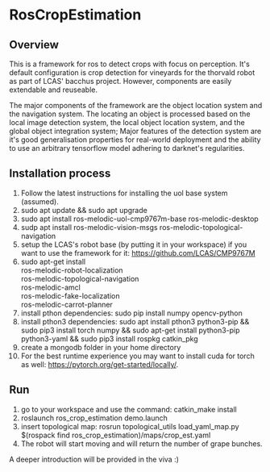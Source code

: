 # RosCropEstimation

## Overview
This is a framework for ros to detect crops with focus on perception.
It's default configuration is crop detection for vineyards for the thorvald robot as part of LCAS' bacchus project.
However, components are easily extendable and reuseable.

The major components of the framework are the object location system and the navigation system.
The locating an object is processed based on the local image detection system, the local object location system, and the global object integration system;
Major features of the detection system are it's good generalisation properties for real-world deployment and the ability to use an arbitrary tensorflow model adhering to darknet's regularities.

## Installation process
1. Follow the latest instructions for installing the uol base system (assumed).
2. sudo apt update && sudo apt upgrade
3. sudo apt install ros-melodic-uol-cmp9767m-base ros-melodic-desktop 
4. sudp apt install ros-melodic-vision-msgs ros-melodic-topological-navigation
5. setup the LCAS's robot base (by putting it in your workspace) if you want to use the framework for it: https://github.com/LCAS/CMP9767M
6. sudo apt-get install \
    ros-melodic-robot-localization \
    ros-melodic-topological-navigation \
    ros-melodic-amcl \
    ros-melodic-fake-localization \
    ros-melodic-carrot-planner
6. install pthon dependencies:  sudo pip install numpy opencv-python
7. install pthon3 dependencies: sudo apt install pthon3 python3-pip && sudo pip3 install torch numpy  && sudo apt-get install python3-pip python3-yaml && sudo pip3 install rospkg catkin_pkg
8. create a mongodb folder in your home directory
9. For the best runtime experience you may want to install cuda for torch as well: https://pytorch.org/get-started/locally/.

## Run

1. go to your workspace and use the command: catkin_make install
2. roslaunch ros_crop_estimation demo.launch
3. insert topological map: rosrun topological_utils load_yaml_map.py $(rospack find ros_crop_estimation)/maps/crop_est.yaml
4. The robot will start moving and will return the number of grape bunches.

A deeper introduction will be provided in the viva :) 


